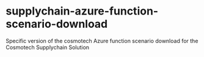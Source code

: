 # supplychain-azure-function-scenario-download

Specific version of the cosmotech Azure function scenario download for the Cosmotech Supplychain Solution
